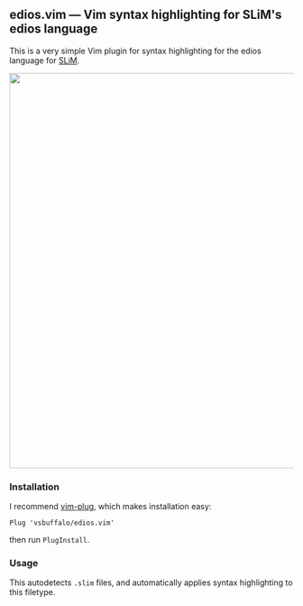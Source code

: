 ## edios.vim — Vim syntax highlighting for SLiM's edios language

This is a very simple Vim plugin for syntax highlighting for the edios
language for [SLiM](https://messerlab.org/slim/).


<img src="https://i.imgur.com/rLBlkhB.png" width="700" />


### Installation 

I recommend [vim-plug](https://github.com/junegunn/vim-plug), which makes
installation easy:

    Plug 'vsbuffalo/edios.vim'

then run `PlugInstall`.

### Usage

This autodetects `.slim` files, and automatically applies syntax highlighting
to this filetype.


